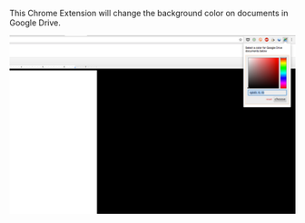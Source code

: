 This Chrome Extension will change the background color on documents in Google Drive.

![Extension Screenshot](https://github.com/znetstar/google-drive-background-color-changer/blob/master/screenshot-small.png?raw=true "Extension Screenshot")
